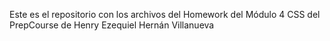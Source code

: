Este es el repositorio con los archivos del Homework del Módulo 4 CSS del PrepCourse de Henry
Ezequiel Hernán Villanueva